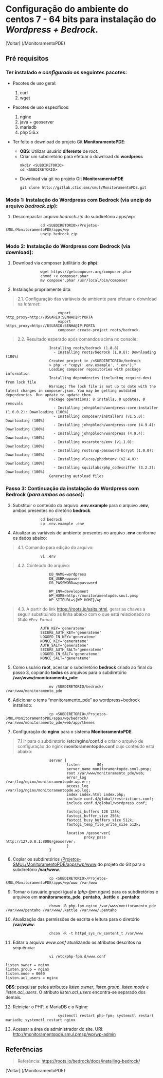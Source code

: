 # Configuração do ambiente do centos 7 - 64 bits para instalação do *Wordpress + Bedrock*.
[Voltar] (/MonitoramentoPDE)

## Pré requisitos
### Ter instalado e *configurado* os seguintes pacotes:
* Pacotes de uso geral:
	1. curl
	1. wget
* Pacotes de uso específicos:
	1. nginx
	1. java + geoserver
	1. mariadb
	1. php 5.6.x

* Ter feito o download do projeto Git **MonitoramentoPDE**:
	* **OBS**: Utilizar usuário **diferente** de _root_. 
	* Criar um subdiretório para efetuar o download do **wordpress**
		```
		mkdir <SUBDIRETORIO>
		cd <SUBDIRETORIO>
		```
	* Download via git no projeto Git **MonitoramentoPDE**
		```
		git clone http://gitlab.ctic.sms/smul/MonitoramentoPDE.git
		```

### Modo 1: Instalação do Wordpress com Bedrock (via unzip do arquivo *bedrock.zip*):
1. Descompactar arquivo _bedrock.zip_ do subdiretório apps/wp:
```
				cd <SUBDIRETORIO>/Projetos-SMUL/MonitoramentoPDE/apps/wp
				unzip bedrock.zip
```

### Modo 2: Instalação do Wordpress com Bedrock (via download):
1. Download via composer (utilitário do __php__):
```
				wget https://getcomposer.org/composer.phar
				chmod +x composer.phar
				mv composer.phar /usr/local/bin/composer
```

2. Instalação propriamente dita:
>2.1. Configuração das variáveis de ambiente para efetuar o download na _Internet_:
```
						export http_proxy=http://USUARIO:SENHA@IP:PORTA
						export https_proxy=http://USUARIO:SENHA@IP:PORTA
						composer create-project roots/bedrock
```

>2.2. Resultado esperado após comandos acima no console:

```
					Installing roots/bedrock (1.8.8)
					  - Installing roots/bedrock (1.8.8): Downloading (100%)
					Created project in /<SUBDIRETORIO>/bedrock
					> php -r "copy('.env.example', '.env');"
					Loading composer repositories with package information
					Installing dependencies (including require-dev) from lock file
					Warning: The lock file is not up to date with the latest changes in composer.json. You may be getting outdated dependencies. Run update to update them.
					Package operations: 8 installs, 0 updates, 0 removals
					  - Installing johnpbloch/wordpress-core-installer (1.0.0.2): Downloading (100%)
					  - Installing composer/installers (v1.5.0): Downloading (100%)
					  - Installing johnpbloch/wordpress-core (4.9.4): Downloading (100%)
					  - Installing johnpbloch/wordpress (4.9.4): Downloading (100%)
					  - Installing oscarotero/env (v1.1.0): Downloading (100%)
					  - Installing roots/wp-password-bcrypt (1.0.0): Downloading (100%)
					  - Installing vlucas/phpdotenv (v2.4.0): Downloading (100%)
					  - Installing squizlabs/php_codesniffer (3.2.2): Downloading (100%)
					Generating autoload files 
```

### Passo 3: Continuação da instalação do Wordpress com Bedrock (*para ambos os casos*):
3. Substituir o conteúdo do arquivo **.env.example**  para o arquivo **.env**, ambos presentes no diretório **bedrock**.
```
				cd bedrock
				cp .env.example .env
```
4. Atualizar as variáveis de ambiente presentes no arquivo **.env** conforme os dados abaixo:
>4.1. Comando para edição do arquivo:
```
				vi .env
```
>4.2. Conteúdo do arquivo:
```
					DB_NAME=wordpress
					DB_USER=wpuser
					DB_PASSWORD=wppassword

					WP_ENV=development
					WP_HOME=http://monitoramentopde.smul.pmsp
					WP_SITEURL=${WP_HOME}/wp
```
>4.3. A partir do link <https://roots.io/salts.html>, gerar as chaves a seguir 
substituindo as linha abaixo com o que está relacionado no título `#Env Format`
```
				AUTH_KEY='generateme'
				SECURE_AUTH_KEY='generateme'
				LOGGED_IN_KEY='generateme'
				NONCE_KEY='generateme'
				AUTH_SALT='generateme'
				SECURE_AUTH_SALT='generateme'
				LOGGED_IN_SALT='generateme'
				NONCE_SALT='generateme'
```

5. Como usuário **root**, acessar o subdiretório **bedrock** criado ao final do passo 3, copiando **todos** os arquivos para o subdiretório **/var/www/monitoramento_pde**:
```
					mv /SUBDIRETORIO/bedrock/ /var/www/monitoramento_pde
```
6. Adicionar o tema “monitoramento_pde” ao wordpress+bedrock instalado:
```
					cp <SUBDIRETORIO>/Projetos-SMUL/MonitoramentoPDE/apps/wp/bedrock/ /var/www/monitoramento_pde/web/app/themes
```
7. Configuração do __nginx__ para o sistema **MonitoramentoPDE**.
>7.1 Ir para o subdiretório __/etc/nginx/conf.d__ e criar o arquivo de configuração do nginx **monitoramentopde.conf** cujo conteúdo está abaixo:
```
					server {
							listen        80;
							server_name monitoramentopde.smul.pmsp;
							root /var/www/monitoramento_pde/web;
							error_log /var/log/nginx/monitoramentopde.wp.err;
							access_log /var/log/nginx/monitoramentopde.wp.log;
							index index.html index.php;
							include conf.d/global/restrictions.conf;
							include conf.d/global/wordpress.conf;

							fastcgi_buffers 128 128k;
							fastcgi_buffer_size 256k;
							fastcgi_busy_buffers_size 512k;
							fastcgi_temp_file_write_size 512k;

							location /geoserver{
									proxy_pass http://127.0.0.1:8080/geoserver;
							}
					}
```

8. Copiar os subdiretórios [<SUBDIRETORIO>/Projetos-SMUL/MonitoramentoPDE/apps/wp/www](../www) do projeto do Git para o subdiretório __/var/www__.
```
					cp <SUBDIRETORIO>/Projetos-SMUL/MonitoramentoPDE/apps/wp/www /var/www
```

9. Tornar o (usuário,grupo) igual a (_php-fpm.nginx_) para os subdiretórios e arquivos em **monitoramento_pde**, **pentaho**, **.kettle** e **.pentaho**:
```
					chown -R php-fpm.nginx /var/www/monitoramento_pde /var/www/pentaho /var/www/.kettle /var/www/.pentaho
```

10. Atualização das permissões de escrita e leitura para o diretório __/var/www__:
```
					chcon -R -t httpd_sys_rw_content_t /var/www
```

11. Editar o arquivo _www.conf_ atualizando os atributos descritos na sequência:
```
					vi /etc/php-fpm.d/www.conf
```
```
listen.owner = nginx
listen.group = nginx
listen.mode = 0660
listen.acl_users = nginx
```

**OBS**: pesquisar pelos atributos _listen.owner_, _listen.group_, _listen.mode_ e _listen.acl_users_. O atributo _listen.acl_users_ encontra-se separado dos demais.

12. Reiniciar o PHP, o MariaDB e o Nginx:
```
						systemctl restart php-fpm; systemctl restart mariadb; systemctl restart nginx
```

13. Acessar a área de administrador do site. URI: <http://monitoramentopde.smul.pmsp/wp/wp-admin>

## Referências 
>Referência: https://roots.io/bedrock/docs/installing-bedrock/

[Voltar] (/MonitoramentoPDE)
